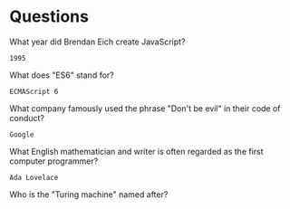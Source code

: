 # Questions

What year did Brendan Eich create JavaScript?

```
1995
```

What does "ES6" stand for?

```
ECMAScript 6
```

What company famously used the phrase "Don't be evil" in their code of conduct?

```
Google 
```

What English mathematician and writer is often regarded as the first computer programmer?

```
Ada Lovelace
```

Who is the "Turing machine" named after?

```

```
